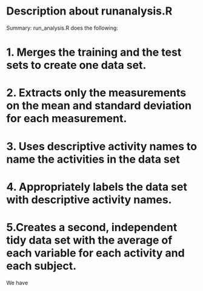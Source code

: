 Description about runanalysis.R
=======
Summary: 
run_analysis.R does the following: 

# 1. Merges the training and the test sets to create one data set.
# 2. Extracts only the measurements on the mean and standard deviation for each measurement. 
# 3. Uses descriptive activity names to name the activities in the data set
# 4. Appropriately labels the data set with descriptive activity names. 
# 5.Creates a second, independent tidy data set with the average of each variable for each activity and each subject. 

We have 
